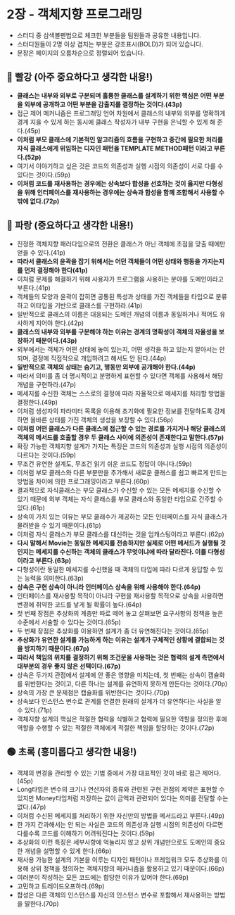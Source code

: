 # 2장 - 객체지향 프로그래밍
- 스터디 중 삼색볼펜법으로 체크한 부분들을 팀원들과 공유한 내용입니다.
- 스터디원들이 2명 이상 겹치는 부분은 강조표시(BOLD)가 되어 있습니다.
- 문장은 페이지의 오름차순으로 정렬되어 있습니다.

## 🔴 빨강 (아주 중요하다고 생각한 내용!)
- **클래스는 내부와 외부로 구분되며 훌륭한 클래스를 설계하기 위한 핵심은 어떤 부분을 외부에 공개하고 어떤 부분을 감출지를 결정하는 것이다.(43p)**
- 접근 제어 메커니즘은 프로그래밍 언어 차원에서 클래스의 내부와 외부를 명확하게 경계 지을 수 있게 하는 동시에 클래스 작성자가 내부 구현을 은닉할 수 있게 해 준다.(45p)
- **이처럼 부모 클래스에 기본적인 알고리즘의 흐름을 구현하고 중간에 필요한 처리를 자식 클래스에게 위임하는 디자인 패턴을 TEMPLATE METHOD패턴 이라고 부른다.(52p)**
- 여기서 이야기하고 싶은 것은 코드의 의존성과 실행 시점의 의존성이 서로 다를 수 있다는 것이다.(59p)
- **이처럼 코드를 재사용하는 경우에는 상속보다 합성을 선호하는 것이 옳지만 다형성을 위해 인터페이스를 재사용하는 경우에는 상속과 합성을 함께 조합해서 사용할 수 밖에 없다.(72p)**

## 🔵 파랑 (중요하다고 생각한 내용!)
- 진정한 객체지향 패러다임으로의 전환은 클래스가 아닌 객체에 초점을 맞출 때에만 얻을 수 있다.(41p)
- **따라서 클래스의 윤곽을 잡기 위해서는 어던 객체들이 어떤 상태와 행동을 가지는지를 먼저 결정해야 한다(41p)**
- 이처럼 문제를 해결하기 위해 사용자가 프로그램을 사용하는 분야를 도메인이라고 부른다.(41p)
- 객체들의 모양과 윤곽이 잡히면 공통된 특성과 상태를 가진 객체들을 타입으로 분류하고 이타입을 기반으로 클래스를 구현하라.(41p)
- 일반적으로 클래스의 이름은 대응되는 도메인 개념의 이름과 동일하거나 적어도 유사하게 지어야 한다.(42p)
- **클래스의 내부와 외부를 구분해야 하는 이유는 경계의 명확성이 객체의 자율성을 보장하기 때문이다.(43p)**
- 외부에서는 객체가 어떤 상태에 놓여 있는지, 어떤 생각을 하고 있는지 알아서는 안되며, 결정에 직접적으로 개입하려고 해서도 안 된다.(44p)
- **일반적으로 객체의 상태는 숨기고, 행동만 외부에 공개해야 한다.(44p)**
- 따라서 의미를 좀 더 명시적이고 분명하게 표현할 수 있다면 객체를 사용해서 해당 개념을 구현하라.(47p)
- 메세지를 수신한 객체는 스스로의 결정에 따라 자율적으로 메세지를 처리할 방법을 결정한다.(49p)
- 이처럼 생성자의 파라미터 목록을 이용해 초기화에 필요한 정보를 전달하도록 강제하면 올바른 상태를 가진 객체의 생성을 보장할 수 있다.(56p)
- **이처럼 어떤 클래스가 다른 클래스에 접근할 수 있는 경로를 가지거나 해당 클래스의 객체의 메서드를 호출할 경우 두 클래스 사이에 의존성이 존재한다고 말한다.(57p)**
- 확장 가능한 객체지향 설계가 가지는 특징은 코드의 의존성과 실행 시점의 의존성이 다르다는 것이다.(59p)
- 무조건 유연한 설계도, 무조건 읽기 쉬운 코드도 정답이 아니다.(59p)
- 이처럼 부모 클래스와 다른 부분만을 추가해서 새로운 클래스를 쉽고 빠르게 만드는 방법을 차이에 의한 프로그래밍이라고 부른다.(60p)
- 결과적으로 자식클래스는 부모 클래스가 수신할 수 있는 모든 메세지를 수신할 수 있기 때문에 외부 객체는 자식 클래스를 부모 클래스와 동일한 타입으로 간주할 수 있다.(61p)
- 상속이 가치 있는 이유는 부모 쿨래수가 제공하는 모든 인터페이스를 자식 클래스가 물려받을 수 있기 때문이다.(61p)
- 이처럼 자식 클래스가 부모 클래스를 대신하는 것을 업캐스팅이라고 부른다.(62p)
- **다시 말해서 Movie는 동일한 메세지를 전송하지만 실제로 어떤 메서드가 실행될 것인지는 메세지를 수신하는 객체의 클래스가 무엇이냐에 따라 달라진다. 이를 다형성이라고 부른다.(63p)**
- 다형성이란 동일한 메세지를 수신했을 때 객체의 타입에 따라 다르게 응답할 수 있는 능력을 의미한다.(63p)
- **상속은 구현 상속이 아니라 인터페이스 상속을 위해 사용해야 한다.(64p)**
- 인터페이스를 재사용할 목적이 아니라 구현을 재사용할 목적으로 상속을 사용하면 변경에 취약한 코드를 낳게 될 확률이 높다.(64p)
- 첫 번째 장점은 추상화의 계층만 따로 떼어 놓고 살펴보면 요구사항의 정책을 높은 수준에서 서술할 수 있다는 것이다.(65p)
- 두 번째 장점은 추상화를 이용하면 설계가 좀 더 유연해진다는 것이다.(65p)
- **추상화가 유연한 설계를 가능하게 하는 이유는 설계가 구체적인 상황에 결합되는 것을 방지하기 때문이다.(67p)**
- **따라서 책임의 위치를 결정하기 위해 조건문을 사용하는 것은 협력의 설계 측면에서 대부분의 경우 좋지 않은 선택이다.(67p)**
- 상속은 두가지 관점에서 설계에 안 좋은 영향을 미치는데, 첫 번째는 상속이 캡슐화를 위반한다는 것이고, 다른 하나는 설계를 유연하지 못하게 만든다는 것이다.(70p)
- 상속의 가장 큰 문제점은 캡슐화를 위반한다는 것이다.(70p)
- 상속보다 인스턴스 변수로 관계를 연결한 원래의 설계가 더 유연하다는 사실을 알 수 있다.(71p)
- 객체지향 설계의 핵심은 적절한 협력을 식별하고 협력에 필요한 역할을 정의한 후에 역할을 수행할 수 있는 적절한 객체에게 적절한 책임을 할당하는 것이다.(72p)

## 🟢 초록 (흥미롭다고 생각한 내용!)
- 객체의 변경을 관리할 수 있는 기법 중에서 가장 대표적인 것이 바로 접근 제어다.(45p)
- Long타입은 변수의 크기나 연산자의 종류와 관련된 구현 관점의 제약은 표현할 수 있지만 Money타입처럼 저장하는 값이 금액과 관련되어 있다는 의미를 전달할 수는 없다.(47p)
- 이처럼 수신된 메세지를 처리하기 위한 자신만의 방법을 메서드라고 부른다.(49p)
- 한 가지 간과해서는 안 되는 사실은 코드의 의존성과 실행 시점의 의존성이 다르면 다를수록 코드를 이해하기 어려워진다는 것이다.(59p)
- 추상화의 이런 특징은 세부사항에 억눌리지 않고 상위 개념만으로도 도메인의 중요한 개념을 설명할 수 있게 한다.(66p)
- 재사용 가능한 설계의 기본을 이루는 디자인 패턴이나 프레임워크 모두 추상화를 이용해 상위 정책을 정의하는 객체지향의 매커니즘을 활용하고 있기 때문이다.(66p)
- 여러분이 작성하는 모든 코드에는 합당한 이유가 있어야 한다.(69p)
- 고민하고 트레이드오프하라.(69p)
- 합성은 다른 객체의 인스턴스를 자신의 인스턴스 변수로 포함해서 재사용하는 방법을 말한다.(70p)